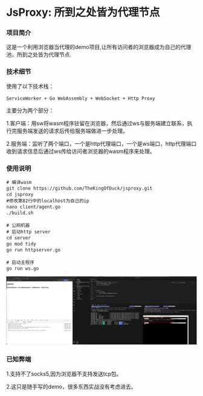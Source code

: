 # JsProxy: 所到之处皆为代理节点

### 项目简介

这是一个利用浏览器当代理的demo项目,让所有访问者的浏览器成为自己的代理池，所到之处皆为代理节点.

### 技术细节

使用了以下技术栈：
```
ServiceWorker + Go WebAssembly + WebSocket + Http Proxy
```
主要分为两个部分：

1.客户端：用sw将wasm程序驻留在浏览器，然后通过ws与服务端建立联系，执行完服务端发送的请求后传给服务端做进一步处理。

2.服务端：监听了两个端口，一个是http代理端口，一个是ws端口，http代理端口收到请求信息后通过ws传给访问者浏览器的wasm程序来处理。

### 使用说明

```
# 编译wasm
git clone https://github.com/TheKingOfDuck/jsproxy.git
cd jsproxy
#修改第82行中的localhost为自己的ip
nano client/agent.go
./build.sh

# 公网机器
# 启动http server
cd server
go mod tidy
go run httpserver.go

# 启动主程序
go run ws.go
```

![](images/jsproxy.jpg)

### 已知弊端
1.支持不了socks5,因为浏览器不支持发送tcp包。

2.这只是随手写的demo，很多东西实战没有考虑进去。


